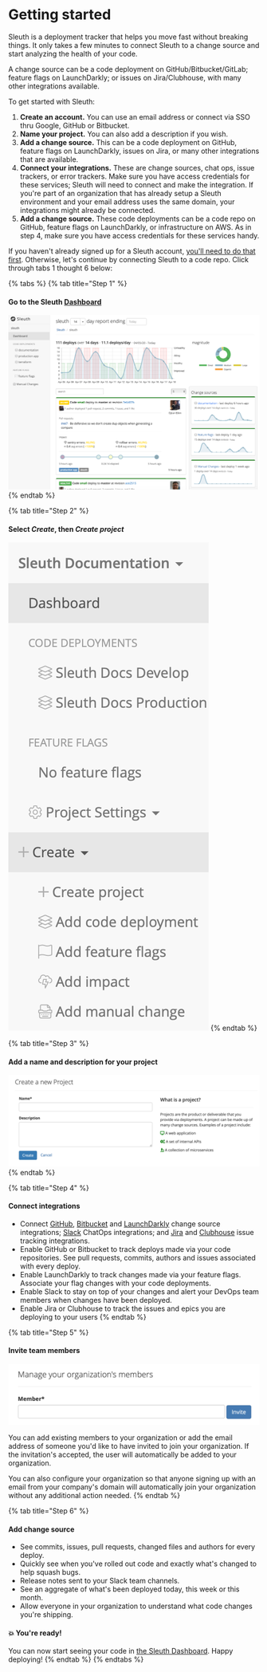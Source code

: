 # Getting started

Sleuth is a deployment tracker that helps you move fast without breaking things. It only takes a few minutes to connect Sleuth to a change source and start analyzing the health of your code. 

A change source can be a code deployment on GitHub/Bitbucket/GitLab; feature flags on LaunchDarkly; or issues on Jira/Clubhouse, with many other integrations available. 

To get started with Sleuth: 

1. **Create an account.** You can use an email address or connect via SSO thru Google, GitHub or Bitbucket. 
2. **Name your project.** You can also add a description if you wish. 
3. **Add a change source.** This can be a code deployment on GitHub, feature flags on LaunchDarkly, issues on Jira, or many other integrations that are available. 
4. **Connect your integrations.** These are change sources, chat ops, issue trackers, or error trackers. Make sure you have access credentials for these services; Sleuth will need to connect and make the integration. If you're part of an organization that has already setup a Sleuth environment and your email address uses the same domain, your integrations might already be connected. 
5. **Add a change source.** These code deployments can be a code repo on GitHub, feature flags on LaunchDarkly, or infrastructure on AWS. As in step 4, make sure you have access credentials for these services handy. 

If you haven't already signed up for a Sleuth account, [you'll need to do that first](./). Otherwise, let's continue by connecting Sleuth to a code repo. Click through tabs 1 thought 6 below: 

{% tabs %}
{% tab title="Step 1" %}
#### Go to the Sleuth [Dashboard](dashboard.md)

![](.gitbook/assets/sleuth-dashboard-april172020.png)
{% endtab %}

{% tab title="Step 2" %}
#### Select _**Create**_, then _**Create project**_

![](.gitbook/assets/create-project.png)
{% endtab %}

{% tab title="Step 3" %}
#### Add a name and description for your project

![](.gitbook/assets/create-new-project%20%281%29.png)
{% endtab %}

{% tab title="Step 4" %}
#### Connect integrations

* Connect [GitHub](integrations-1/change-sources/code-deployment/github.md), [Bitbucket](integrations-1/change-sources/code-deployment/bitbucket.md) and [LaunchDarkly](integrations-1/change-sources/feature-flags/launchdarkly.md) change source integrations; [Slack](integrations-1/chat-ops/slack.md) ChatOps integrations; and [Jira](integrations-1/issue-trackers/jira.md) and [Clubhouse](integrations-1/issue-trackers/clubhouse.md) issue tracking integrations. 
* Enable GitHub or Bitbucket to track deploys made via your code repositories. See pull requests, commits, authors and issues associated with every deploy.
* Enable LaunchDarkly to track changes made via your feature flags. Associate your flag changes with your code deployments.
* Enable Slack to stay on top of your changes and alert your DevOps team members when changes have been deployed.
* Enable Jira or Clubhouse to track the issues and epics you are deploying to your users
{% endtab %}

{% tab title="Step 5" %}
#### Invite team members

![](.gitbook/assets/invite-team-members.png)

You can add existing members to your organization or add the email address of someone you'd like to have invited to join your organization. If the invitation's accepted, the user will automatically be added to your organization. 

You can also configure your organization so that anyone signing up with an email from your company's domain will automatically join your organization without any additional action needed.
{% endtab %}

{% tab title="Step 6" %}
#### Add change source

* See commits, issues, pull requests, changed files and authors for every deploy.
* Quickly see when you've rolled out code and exactly what's changed to help squash bugs.
* Release notes sent to your Slack team channels.
* See an aggregate of what's been deployed today, this week or this month.
* Allow everyone in your organization to understand what code changes you're shipping.

#### 💥 You're ready! 

You can now start seeing your code in [the Sleuth Dashboard](dashboard.md). Happy deploying! 
{% endtab %}
{% endtabs %}



 



